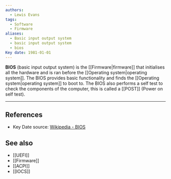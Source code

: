 ```yaml
---
authors:
  - Lewis Evans
tags:
  - Software
  - Firmware
aliases:
  - Basic input output system
  - basic input output system
  - bios
Key date: 1981-01-01
---
```

**BIOS** (basic input output system) is the [[Firmware|firmware]] that initialises all the hardware and is ran before the [[Operating system|operating system]]. The BIOS provides basic functionality and finds the [[Operating system|operating system]] to boot to. The BIOS also performs a self test to check the components of the computer, this is called a [[POST]] (Power on self test).

---
## References
- Key Date source: [Wikipedia - BIOS](https://en.wikipedia.org/wiki/BIOS#cite_note-1)
## See also
- [[UEFI]]
- [[Firmware]]
- [[ACPI]]
- [[IOCS]]